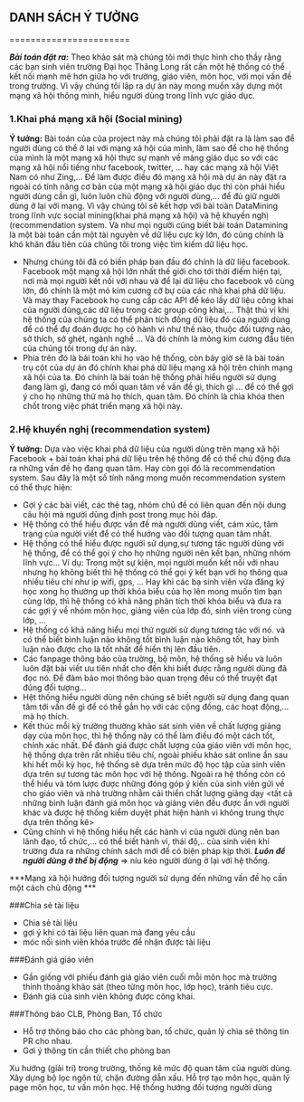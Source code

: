 ## DANH SÁCH Ý TƯỞNG
=======================

***Bài toán đặt ra:*** Theo khảo sát mà chúng tôi mới thực hình cho thầy rằng các bạn sinh viên trường Đại học Thăng Long rất cần một hệ thống có thể kết nối mạnh mẽ hơn giữa họ với trường, giáo viên, môn học, với mọi vấn đề trong trường. Vì vậy chúng tôi lập ra dự án này mong muốn xây dựng một mạng xã hội thông mình, hiểu người dùng trong lĩnh vực giáo dục.

### 1.Khai phá mạng xã hội (Social mining)
**Ý tưởng:** Bài toán của của project này mà chúng tôi phải đặt ra là làm sao để người dùng có thể ở lại với mạng xã hội của mình, làm sao để cho hệ thống của mình là một mạng xã hội thực sự mạnh về mảng giáo dục so với các mạng xã hội nổi tiếng như facebook, twitter, ... hay các mạng xã hội Việt Nam có như Zing,... Để làm được điều đó mạng xã hội mà dự án này đặt ra ngoài có tính năng cơ bản của một mạng xã hội giáo dục thì còn phải hiểu người dùng cần gì, luôn luôn chủ động với người dùng,... để đủ giữ người dùng ở lại với mạng. Vì vậy chúng tôi sẽ kết hợp với bài toàn DataMining trong lĩnh vực social mining(khai phá mạng xã hội) và hệ khuyến nghị (recommendation system. Và như mọi người cũng biết bài toán Datamining là một bài toán cần một tài nguyên về dữ liệu cực kỳ lớn, đó cũng chính là khó khăn đầu tiên của chúng tôi trong việc tìm kiếm dữ liệu học. 
- Nhưng chúng tôi đã có biến pháp ban đầu đó chính là dữ liệu facebook. Facebook một mạng xã hội lớn nhất thế giới cho tới thời điểm hiện tại, nơi mà mọi người kết nối với nhau và để lại dữ liệu cho facebook vô cùng lớn, đó chính là một mỏ kim cương cỡ bự của các nhà khai phá dữ liệu. Và may thay Facebook họ cung cấp các API để kéo lấy dữ liệu công khai của người dùng,các dữ liệu trong các group công khai,... Thật thú vị khi hệ thống của chúng ta có thể phân tích đống dữ liệu đó của người dùng để có thể đự đoán được họ có hành vi như thế nào, thuộc đối tượng nào, sở thích, sở ghét, ngành nghề ... Và đó chính là mỏng kim cương đầu tiên của chúng tôi trong dự án này.
- Phía trên đó là bài toán khi họ vào hệ thống, còn bây giờ sẽ là bài toán trụ cột của dự án đó chính khai phá dữ liệu mạng xã hội trên chính mạng xã hội của ta. Đó chính là bài toán hệ thống phải hiểu người sử dụng đang làm gì, đang có mối quan tâm về vấn đề gì, thích gì ... để có thể gợi ý cho họ những thứ mà họ thích, quan tâm. Đó chính là chìa khóa then chốt trong việc phát triển mạng xã hội này.

### 2.Hệ khuyến nghị (recommendation system)
**Ý tưởng:** Dựa vào việc khai phá dữ liệu của người dùng trên mạng xã hội Facebook + bài toán khai phá dữ liệu trên hệ thông để có thể chủ động đưa ra những vấn đề họ đang quan tâm. Hay còn gọi đó là recommendation system. Sau đây là một số tính năng mong muốn recommendation system có thể thực hiện:
+ Gợi ý các bài viết, các thẻ tag, nhóm chủ đề có liên quan đến nội dung câu hỏi mà người dùng định post trong mục hỏi đáp.
+ Hệ thống có thể hiểu được vấn đề mà người dùng viết, cám xúc, tâm trạng của người viết để có thể  hướng vào đối tượng quan tâm nhất.
+ Hệ thống có thể hiểu được ngưởi sử dụng,sự tương tác người dùng với hệ thống, để có thể gọi ý cho họ những người nên kết bạn, những nhóm lĩnh vực... Ví dụ: Trong một sự kiện, mọi người muốn kết nối với nhau nhưng họ không biết thì hệ thống có thể gọi ý kết bạn với họ thông qua nhiều tiêu chí như ip wifi, gps, ... Hay khi các bạ sinh viên vừa đăng ký học xong họ thường up thời khóa biểu của họ lên mong muốn tìm bạn cùng lớp, thì hệ thống có khả năng phân tích thời khóa biểu và đưa ra các gợi ý về nhóm môn học, giảng viên của lớp đó, sinh viên trong cùng lớp, ...
+ Hệ thống có khả năng hiểu mọi thứ người sử dụng tương tác với nó. và có thể  biết bình luận nào không tốt bình luận nào không tốt, hay bình luận nào được cho là tốt nhất để hiển thị lên đầu tiên.
+ Các fanpage thông báo của trường, bộ môn, hệ thống sẽ hiểu và luôn luôn đặt bài viết ưu tiên nhất cho đến khi biết được rằng người dùng đã đọc nó. Để đảm bảo mọi thông bào quan trọng đều có thể truyệt đạt đúng đối tượng...
+ Hệt thống hiểu người dùng nên chúng sẽ biết người sử dụng đang quan tâm tới vấn đề gì để có thể gắn họ với các cộng đồng, các hoạt động,... mà họ thích.
+ Kết thúc mỗi kỳ trường thường khảo sát sinh viên về chất lượng giảng dạy của môn học, thì hệ thống này có thể làm điều đó một cách tốt, chính xác nhất. Để đánh giá được chất lượng của giáo viên với môn học, hệ thống dựa trên rất nhiều tiêu chí, ngoài phiếu khảo sát online ẩn sau khi hết mỗi kỳ học, hệ thống sẽ dựa trên mức độ học tập của sinh viên dựa trên sự tương tác môn học với hệ thống. Ngoài ra hệ thống còn có thể hiểu và tóm lược được những đóng góp ý kiến của sinh viên gửi về cho giáo viên và nhà trường nhằm cải thiển chất lượng giảng dạy <tất cả những bình luận đánh giá môn học và giảng viên đều được ẩn với người khác và được hệ thống kiểm duyệt phát hiện hành vi không trung thực dựa trên thống kê>
+ Cũng chính vì hệ thống hiểu hết các hành vi của người dùng nên ban lãnh đạo, tổ chức,... có thể biết hành vi, thái độ,.. của sinh viên khi trường đưa ra những chính sách mới để có biện pháp kịp thời.
***Luôn để người dùng ở thế bị động*** => níu kéo người dùng ở lại với hệ thống.

***Mạng xã hội hướng đối tượng người sử dụng đến những vấn đề họ cần một cách chủ động ***

###Chia sẻ tài liệu
+ Chia sẻ tài liệu
+ gợi ý khi có tài liệu liên quan mà đang yêu cầu
+ móc nối sinh viên khóa trước để nhận được tài liệu

###Đánh giá giáo viên
+ Gần giống với phiếu đánh giá giáo viên cuối mỗi môn học mà trường thỉnh thoảng khảo sát (theo từng môn học, lớp học), tránh tiêu cực.
+ Đánh giá của sinh viên không được công khai.

###Thông báo CLB, Phòng Ban, Tổ chức
+ Hỗ trợ thông báo cho các phòng ban, tổ chức, quản lý chia sẻ thông tin PR cho nhau.
+ Gơi ý thông tin cần thiết cho phòng ban

Xu hướng (giải trí) trong trường, thống kê mức độ quan tâm của người dùng.
Xây dựng bộ lọc ngôn từ, chặn đường dẫn xấu.
Hỗ trợ tạo môn học, quản lý page môn học, tư vấn môn học.
Hệ thống hướng đối tượng người dùng
